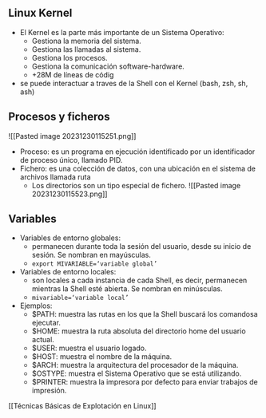 ## Linux Kernel
- El Kernel es la parte más importante de un Sistema Operativo:
	- Gestiona la memoria del sistema.
	- Gestiona las llamadas al sistema.
	- Gestiona los procesos.
	- Gestiona la comunicación software-hardware.
	-  +28M de líneas de códig
- se puede interactuar a traves de la Shell con el Kernel (bash, zsh, sh, ash)

## Procesos y ficheros
![[Pasted image 20231230115251.png]]
- Proceso: es un programa en ejecución identificado por un identificador de proceso único, llamado PID.
- Fichero: es una colección de datos, con una ubicación en el sistema de archivos llamada ruta
	- Los directorios son un tipo especial de fichero.
![[Pasted image 20231230115523.png]]

## Variables
- Variables de entorno globales: 
	- permanecen durante toda la sesión del usuario, desde su inicio de sesión. Se nombran en mayúsculas.
	- ```export MIVARIABLE=‘variable global’```
- Variables de entorno locales: 
	- son locales a cada instancia de cada Shell, es decir, permanecen mientras la Shell esté abierta. Se nombran en minúsculas.
	- `mivariable=‘variable local’`
- Ejemplos:
	- $PATH: muestra las rutas en los que la Shell buscará los comandosa ejecutar.
	- $HOME: muestra la ruta absoluta del directorio home del usuario actual.
	- $USER: muestra el usuario logado.
	- $HOST: muestra el nombre de la máquina.
	- $ARCH: muestra la arquitectura del procesador de la máquina.
	- $OSTYPE: muestra el Sistema Operativo que se está utilizando.
	- $PRINTER: muestra la impresora por defecto para enviar trabajos de impresión.


[[Técnicas Básicas de Explotación en Linux]]